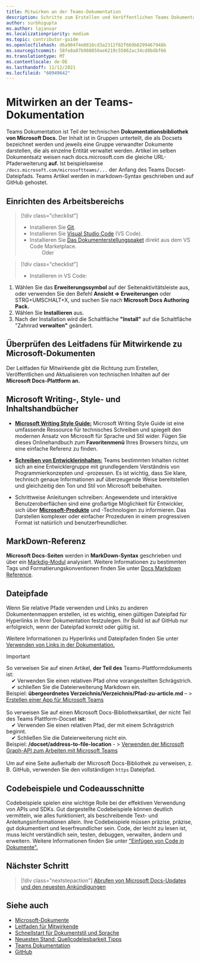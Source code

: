 ```yaml
---
title: Mitwirken an der Teams-Dokumentation
description: Schritte zum Erstellen und Veröffentlichen Teams Dokumentation
author: surbhigupta
ms.author: lajanuar
ms.localizationpriority: medium
ms.topic: contributor-guide
ms.openlocfilehash: d6a984f4e0816cd3a2312f82f669b8299467948b
ms.sourcegitcommit: 58fe8a87b988850ae6219c55062ac34cd8bdbf66
ms.translationtype: MT
ms.contentlocale: de-DE
ms.lasthandoff: 11/12/2021
ms.locfileid: "60949642"
---
```

# <a name="contribute-to-teams-documentation"></a>Mitwirken an der Teams-Dokumentation

Teams Dokumentation ist Teil der technischen **Dokumentationsbibliothek von Microsoft Docs.** Der Inhalt ist in Gruppen unterteilt, die als Docsets bezeichnet werden und jeweils eine Gruppe verwandter Dokumente darstellen, die als einzelne Entität verwaltet werden. Artikel im selben Dokumentsatz weisen nach docs.microsoft.com die gleiche URL-Pfaderweiterung **auf.** Ist beispielsweise `/docs.microsoft.com/microsoftteams/...` der Anfang des Teams Docset-Dateipfads. Teams Artikel werden in markdown-Syntax geschrieben und auf GitHub gehostet.

## <a name="set-up-your-workspace"></a>Einrichten des Arbeitsbereichs

> [!div class="checklist"]
>
> * Installieren Sie [Git](https://git-scm.com/book/en/v2/Getting-Started-Installing-Git).
> * Installieren Sie [Visual Studio Code](https://code.visualstudio.com/) (VS Code).
> * Installieren Sie [Das Dokumenterstellungspaket](https://marketplace.visualstudio.com/items?itemName=docsmsft.docs-authoring-pack) direkt aus dem VS Code Marketplace.
<br>&emsp;&emsp; Oder

> [!div class="checklist"]
>
> * Installieren in VS Code:

   1. Wählen Sie das **Erweiterungssymbol** auf der Seitenaktivitätsleiste aus, oder verwenden Sie den Befehl **Ansicht => Erweiterungen** oder STRG+UMSCHALT+X, und suchen Sie nach **Microsoft Docs Authoring Pack.**
   1. Wählen Sie **Installieren** aus.
   1. Nach der Installation wird die Schaltfläche **"Install"** auf die Schaltfläche "Zahnrad **verwalten"** geändert.

## <a name="review-the-microsoft-docs-contributors-guide"></a>Überprüfen des Leitfadens für Mitwirkende zu Microsoft-Dokumenten

Der Leitfaden für Mitwirkende gibt die Richtung zum Erstellen, Veröffentlichen und Aktualisieren von technischen Inhalten auf der **Microsoft Docs-Plattform an.** 

## <a name="microsoft-writing-style-and-content-guides"></a>Microsoft Writing-, Style- und Inhaltshandbücher

* **[Microsoft Writing Style Guide:](/style-guide/welcome)** Microsoft Writing Style Guide ist eine umfassende Ressource für technisches Schreiben und spiegelt den modernen Ansatz von Microsoft für Sprache und Stil wider. Fügen Sie dieses Onlinehandbuch zum **Favoritenmenü** Ihres Browsers hinzu, um eine einfache Referenz zu finden.

* **[Schreiben von Entwicklerinhalten:](/style-guide/developer-content/)** Teams bestimmten Inhalten richtet sich an eine Entwicklergruppe mit grundlegendem Verständnis von Programmierkonzepten und -prozessen. Es ist wichtig, dass Sie klare, technisch genaue Informationen auf überzeugende Weise bereitstellen und gleichzeitig den Ton und Stil von Microsoft beibehalten.

* Schrittweise Anleitungen schreiben: Angewendete und interaktive Benutzeroberflächen sind eine großartige Möglichkeit für Entwickler, sich über **[Microsoft-Produkte](/style-guide/procedures-instructions/writing-step-by-step-instructions)** und -Technologien zu informieren. Das Darstellen komplexer oder einfacher Prozeduren in einem progressiven Format ist natürlich und benutzerfreundlicher.

## <a name="markdown-reference"></a>MarkDown-Referenz

**Microsoft Docs-Seiten** werden in **MarkDown-Syntax** geschrieben und über ein [Markdig-Modul](https://github.com/lunet-io/markdig) analysiert. Weitere Informationen zu bestimmten Tags und Formatierungskonventionen finden Sie unter [Docs Markdown Reference](/contribute/markdown-reference).

## <a name="file-paths"></a>Dateipfade

Wenn Sie relative Pfade verwenden und Links zu anderen Dokumentenmappen erstellen, ist es wichtig, einen gültigen Dateipfad für Hyperlinks in Ihrer Dokumentation festzulegen. Ihr Build ist auf GitHub nur erfolgreich, wenn der Dateipfad korrekt oder gültig ist.
 
Weitere Informationen zu Hyperlinks und Dateipfaden finden Sie unter [Verwenden von Links in der Dokumentation.](/contribute/how-to-write-links)

> [!IMPORTANT]
> So verweisen Sie auf einen Artikel, **der Teil des** Teams-Plattformdokuments ist:<br>
> &emsp;&#x2714; Verwenden Sie einen relativen Pfad ohne vorangestellten Schrägstrich.<br>
> &emsp;&#x2714; schließen Sie die Dateierweiterung Markdown ein.<br>
>Beispiel: **übergeordnetes Verzeichnis/Verzeichnis/Pfad-zu-article.md** – > [Erstellen einer App für Microsoft Teams](../concepts/building-an-app.md) <br><br>
> So verweisen Sie auf einen Microsoft Docs-Bibliotheksartikel, der nicht Teil des Teams Plattform-Docset **ist:**<br>
> &emsp;&#x2714; Verwenden Sie einen relativen Pfad, der mit einem Schrägstrich beginnt.<br>
> &emsp;&#x2714; Schließen Sie die Dateierweiterung nicht ein. <br> Beispiel: **/docset/address-to-file-location** - > [Verwenden der Microsoft Graph-API zum Arbeiten mit Microsoft Teams](/graph/api/resources/teams-api-overview)<br><br>
> Um auf eine Seite außerhalb der Microsoft Docs-Bibliothek zu verweisen, z. B. GitHub, verwenden Sie den vollständigen `https` Dateipfad.<br>

## <a name="code-samples-and-snippets"></a>Codebeispiele und Codeausschnitte

Codebeispiele spielen eine wichtige Rolle bei der effektiven Verwendung von APIs und SDKs. Gut dargestellte Codebeispiele können deutlich vermitteln, wie alles funktioniert, als beschreibende Text- und Anleitungsinformationen allein. Ihre Codebeispiele müssen präzise, präzise, gut dokumentiert und leserfreundlicher sein. Code, der leicht zu lesen ist, muss leicht verständlich sein, testen, debuggen, verwalten, ändern und erweitern. Weitere Informationen finden Sie unter ["Einfügen von Code in Dokumente".](/contribute/code-in-docs)

## <a name="next-step"></a>Nächster Schritt

> [!div class="nextstepaction"]
> [Abrufen von Microsoft Docs-Updates und den neuesten Ankündigungen](/teamblog)

## <a name="see-also"></a>Siehe auch

* [Microsoft-Dokumente](/)
* [Leitfaden für Mitwirkende](/contribute)
* [Schnellstart für Dokumentstil und Sprache](/contribute/style-quick-start)
* [Neuesten Stand: Quellcodelesbarkeit Tipps](/archive/msdn-magazine/2014/october/cutting-edge-source-code-readability-tips)
* [Teams Dokumentation](/microsoftteams/platform/overview)
* [GitHub](https://github.com/MicrosoftDocs/msteams-docs/tree/master/msteams-platform)
